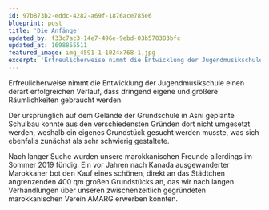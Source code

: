 ```yaml
---
id: 97b873b2-eddc-4282-a69f-1876ace785e6
blueprint: post
title: 'Die Anfänge'
updated_by: f33c7ac3-14e7-496e-9ebd-03b570383bfc
updated_at: 1698855511
featured_image: img_4591-1-1024x768-1.jpg
excerpt: 'Erfreulicherweise nimmt die Entwicklung der Jugendmusikschule einen derart erfolgreichen Verlauf, dass dringend eigene und größere Räumlichkeiten gebraucht werden.'
---
```

Erfreulicherweise nimmt die Entwicklung der Jugendmusikschule einen derart erfolgreichen Verlauf, dass dringend eigene und größere Räumlichkeiten gebraucht werden.

Der ursprünglich auf dem Gelände der Grundschule in Asni geplante Schulbau konnte aus den verschiedensten Gründen dort nicht umgesetzt werden, weshalb ein eigenes Grundstück gesucht werden musste, was sich ebenfalls zunächst als sehr schwierig gestaltete.

Nach langer Suche wurden unsere marokkanischen Freunde allerdings im Sommer 2019 fündig. Ein vor Jahren nach Kanada ausgewanderter Marokkaner bot den Kauf eines schönen, direkt an das Städtchen angrenzenden 400 qm großen Grundstücks an, das wir nach langen Verhandlungen über unseren zwischenzeitlich gegründeten marokkanischen Verein AMARG erwerben konnten.